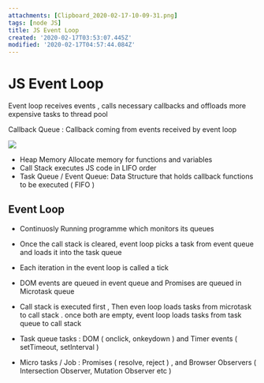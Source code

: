 ```yaml
---
attachments: [Clipboard_2020-02-17-10-09-31.png]
tags: [node JS]
title: JS Event Loop
created: '2020-02-17T03:53:07.445Z'
modified: '2020-02-17T04:57:44.084Z'
---
```


# JS Event Loop

Event loop receives events , calls necessary callbacks and offloads more expensive tasks to thread pool

Callback Queue : Callback coming from events received by event loop

![](@attachment/Clipboard_2020-02-17-10-09-31.png)

* Heap Memory Allocate memory for functions and variables
* Call Stack executes JS code in LIFO order
* Task Queue / Event Queue: Data Structure that holds callback functions to be executed ( FIFO )


## Event Loop

* Continuosly Running programme which monitors its queues
* Once the call stack is cleared, event loop picks a task from event queue and loads it into the task queue
* Each iteration in the event loop is called a tick

* DOM events are queued in event queue and Promises are queued in Microtask queue
* Call stack is executed first , Then even loop loads tasks from microtask to call stack . once both are empty, event loop loads tasks from task queue to call stack


* Task queue tasks : DOM ( onclick, onkeydown ) and Timer events ( setTimeout, setInterval )
* Micro tasks / Job : Promises ( resolve, reject ) , and Browser Observers ( Intersection Observer, Mutation Observer etc )

